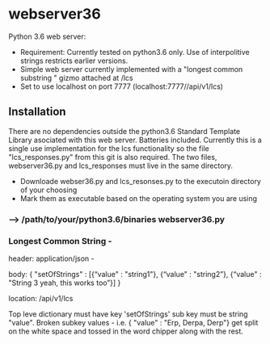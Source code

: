 # webserver36
Python 3.6 web server:
- Requirement: Currently tested on python3.6 only. Use of interpolitive strings restricts earlier versions.
- Simple web server currently implemented with a "longest common substring " gizmo attached at /lcs
- Set to use localhost on port 7777 (localhost:7777//api/v1/lcs)

## Installation
There are no dependencies outside the python3.6 Standard Template Library asociated with this web server. 
Batteries included.
Currently this is a single use implementation for the lcs functionality so the file "lcs_responses.py" from this git is also required. The two files, webserver36.py and lcs_responses must live in the same directory.

- Downloade webser36.py and lcs_resonses.py to the executoin directory of your choosing
- Mark them as executable based on the operating system you are using
###  --> /path/to/your/python3.6/binaries webserver36.py

### Longest Common String -
header: application/json -

body:
{ "setOfStrings" : [{“value" : "string1"}, {“value" : "string2”}, {“value" : "String 3 yeah, this works too”}] }

location: /api/v1/lcs

Top leve dictionary must have key 'setOfStrings' sub key must be string "value".
Broken subkey values - i.e. { "value" : "Erp, Derpa, Derp"} get split on the white space and tossed in the word chipper along with the rest.
